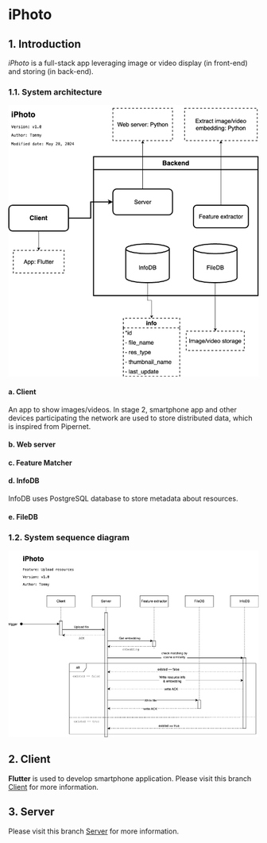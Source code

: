 # iPhoto

## 1. Introduction

_iPhoto_ is a full-stack app leveraging image or video display (in front-end) and storing (in back-end).

### 1.1. System architecture

![Basic blocks](pictures/iphoto-general-block.png "EvilTrans basic blocks")

#### a. Client

An app to show images/videos. In stage 2, smartphone app and other devices participating the network are used to store distributed data, which is inspired from Pipernet.

#### b. Web server

#### c. Feature Matcher

#### d. InfoDB

InfoDB uses PostgreSQL database to store metadata about resources.

#### e. FileDB

### 1.2. System sequence diagram

![Sequence diagram](pictures/iphoto-sequence-diagram.png)

## 2. Client

**Flutter** is used to develop smartphone application.
Please visit this branch [Client](https://github.com/hoanghl/iphoto/tree/fe) for more information.

## 3. Server

Please visit this branch [Server](https://github.com/hoanghl/iphoto/tree/be) for more information.
